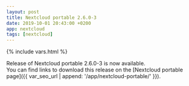 ```yaml
---
layout: post
title: Nextcloud portable 2.6.0-3
date: 2019-10-01 20:43:00 +0200
app: nextcloud
tags: [nextcloud]
---
```

{% include vars.html %}

Release of Nextcloud portable 2.6.0-3 is now available.<br />
You can find links to download this release on the [Nextcloud portable page]({{ var_seo_url | append: '/app/nextcloud-portable/' }}).